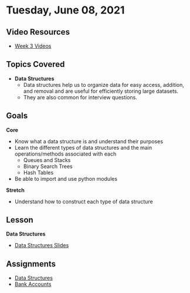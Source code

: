 # Tuesday, June 08, 2021

## Video Resources
- [Week 3 Videos](https://www.youtube.com/watch?v=sMKRM6f99Dk&list=PLu0CiQ7bzwEQFbl_8DTrMyfgD5OmMjVhM)

## Topics Covered
- **Data Structures**
    - Data structures help us to organize data for easy access, addition, and removal and are useful for efficiently storing large datasets.
    - They are also common for interview questions.

## Goals
**Core**
- Know what a data structure is and understand their purposes
- Learn the different types of data structures and the main operations/methods associated with each
    - Queues and Stacks
    - Binary Search Trees
    - Hash Tables
- Be able to import and use python modules

**Stretch**
- Understand how to construct each type of data structure

## Lesson
**Data Structures**
- [Data Structures Slides](../page-resources/Code_Platoon_Linked_List.pdf)

## Assignments
- [Data Structures](https://github.com/oscarplatoon/data-structures)
- [Bank Accounts](https://github.com/oscarplatoon/bank-accounts)


